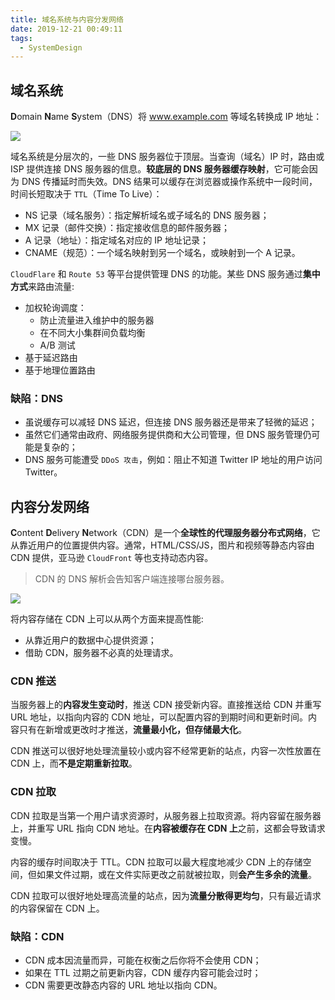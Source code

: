 ```yaml
---
title: 域名系统与内容分发网络
date: 2019-12-21 00:49:11
tags:
  - SystemDesign
---
```

## 域名系统
**D**omain **N**ame **S**ystem（DNS）将 www.example.com 等域名转换成 IP 地址：

![](https://raw.githubusercontent.com/was48i/mPOST/master/AWS/03/00.jpg)

域名系统是分层次的，一些 DNS 服务器位于顶层。当查询（域名）IP 时，路由或 ISP 提供连接 DNS 服务器的信息。**较底层的 DNS 服务器缓存映射**，它可能会因为 DNS 传播延时而失效。DNS 结果可以缓存在浏览器或操作系统中一段时间，时间长短取决于 `TTL`（Time To Live）：
- NS 记录（域名服务）：指定解析域名或子域名的 DNS 服务器；
- MX 记录（邮件交换）：指定接收信息的邮件服务器；
- A 记录（地址）：指定域名对应的 IP 地址记录；
- CNAME（规范）：一个域名映射到另一个域名，或映射到一个 A 记录。

<!--more-->
`CloudFlare` 和 `Route 53` 等平台提供管理 DNS 的功能。某些 DNS 服务通过**集中方式**来路由流量:
- 加权轮询调度：
    - 防止流量进入维护中的服务器
    - 在不同大小集群间负载均衡
    - A/B 测试
- 基于延迟路由
- 基于地理位置路由

### 缺陷：DNS
- 虽说缓存可以减轻 DNS 延迟，但连接 DNS 服务器还是带来了轻微的延迟；
- 虽然它们通常由政府、网络服务提供商和大公司管理，但 DNS 服务管理仍可能是复杂的；
- DNS 服务可能遭受 `DDoS 攻击`，例如：阻止不知道 Twitter IP 地址的用户访问 Twitter。

## 内容分发网络
**C**ontent **D**elivery **N**etwork（CDN）是一个**全球性的代理服务器分布式网络**，它从靠近用户的位置提供内容。通常，HTML/CSS/JS，图片和视频等静态内容由 CDN 提供，亚马逊 `CloudFront` 等也支持动态内容。
> CDN 的 DNS 解析会告知客户端连接哪台服务器。

![](https://raw.githubusercontent.com/was48i/mPOST/master/AWS/03/01.jpg)

将内容存储在 CDN 上可以从两个方面来提高性能:
- 从靠近用户的数据中心提供资源；
- 借助 CDN，服务器不必真的处理请求。

### CDN 推送
当服务器上的**内容发生变动时**，推送 CDN 接受新内容。直接推送给 CDN 并重写 URL 地址，以指向内容的 CDN 地址，可以配置内容的到期时间和更新时间。内容只有在新增或更改时才推送，**流量最小化，但存储最大化**。

CDN 推送可以很好地处理流量较小或内容不经常更新的站点，内容一次性放置在 CDN 上，而**不是定期重新拉取**。
### CDN 拉取
CDN 拉取是当第一个用户请求资源时，从服务器上拉取资源。将内容留在服务器上，并重写 URL 指向 CDN 地址。在**内容被缓存在 CDN 上**之前，这都会导致请求变慢。

内容的缓存时间取决于 TTL。CDN 拉取可以最大程度地减少 CDN 上的存储空间，但如果文件过期，或在文件实际更改之前就被拉取，则**会产生多余的流量**。

CDN 拉取可以很好地处理高流量的站点，因为**流量分散得更均匀**，只有最近请求的内容保留在 CDN 上。
### 缺陷：CDN
- CDN 成本因流量而异，可能在权衡之后你将不会使用 CDN；
- 如果在 TTL 过期之前更新内容，CDN 缓存内容可能会过时；
- CDN 需要更改静态内容的 URL 地址以指向 CDN。
